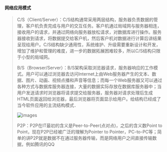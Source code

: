 #### 网络应用模式 

> C/S（Client/Server）：C/S结构通常采用两层结构，服务器负责数据的管理，客户机负责完成与用户的交互任务。客户机通过局域网与服务器相连，接收用户的请求，并通过网络向服务器放松请求，对数据库进行操作。服务器接收到请求，将数据提交给客户机，然后客户机对数据进行计算后讲结果呈现给用户。C/S结构缺少通用性，系统维护、升级需要重新设计和开发，增加了维护和管理的难度，进一步的数据拓展困难较多，所以C/S结构只限于小型的局域网。
>
> B/S（Browser/Server）：B/S架构采取浏览器请求，服务器响应的工作模式。用户可以通过浏览器去访问Internet上由Web服务器产生的文本、数据、图片、动画、视频点播和声音等信息；而每一个Web服务器又可以通过各种方式与数据库服务器连接，大量的数据实际存放在数据库服务器中；当用户发送请求时浏览器将请求提交给服务器，服务器对请求处理后生成HTML页面返回给浏览器，最后浏览器将页面显示给用户。给结构已经成了当今软件应用的主流结构模式．
>
> ![images](https://github.com/HuangXiongjin/python_study/blob/master/django/BS.png)
>
> P2P：P2P在IT最初的含义是Peer-to-Peer(点对点)，之后的含义数Point to Point，现在P2P已经被广泛的理解为Pointer to Pointer，PC-to-PC等；简单的讲P2P就是数据不在通过服务器传输，而是网络用户之间直接传输数据，例如腾讯的QQ

